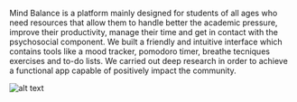 Mind Balance is a platform mainly designed for students of all ages who need resources that allow them to handle better the academic pressure, improve their productivity, manage their time and get in contact with the psychosocial component. We built a friendly and intuitive interface which contains tools like a mood tracker, pomodoro timer, breathe tecniques exercises and to-do lists. We carried out deep research in order to achieve a functional app capable of positively impact the community.

![alt text](https://res.cloudinary.com/dtkdsolsz/image/upload/v1638070162/Panda_mavnoq.png)
